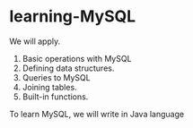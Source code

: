 # learning-MySQL
We will apply. 
1. Basic operations with MySQL 
2. Defining data structures.
3. Queries to MySQL
4. Joining tables.
6. Built-in functions.

To learn MySQL, we will write in Java language
